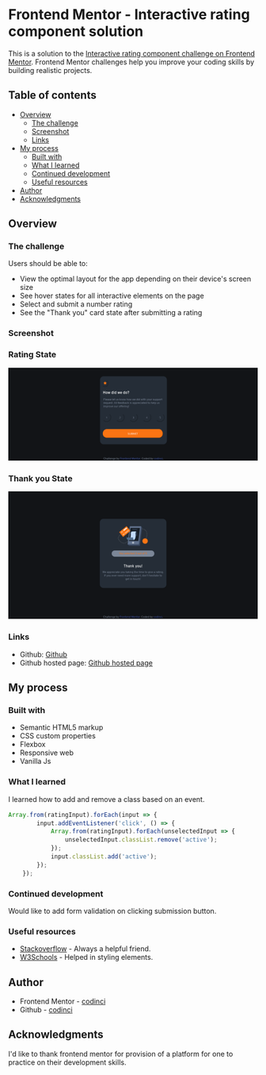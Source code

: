 # Frontend Mentor - Interactive rating component solution

This is a solution to the [Interactive rating component challenge on Frontend Mentor](https://www.frontendmentor.io/challenges/interactive-rating-component-koxpeBUmI). Frontend Mentor challenges help you improve your coding skills by building realistic projects.

## Table of contents

- [Overview](#overview)
  - [The challenge](#the-challenge)
  - [Screenshot](#screenshot)
  - [Links](#links)
- [My process](#my-process)
  - [Built with](#built-with)
  - [What I learned](#what-i-learned)
  - [Continued development](#continued-development)
  - [Useful resources](#useful-resources)
- [Author](#author)
- [Acknowledgments](#acknowledgments)


## Overview

### The challenge

Users should be able to:

- View the optimal layout for the app depending on their device's screen size
- See hover states for all interactive elements on the page
- Select and submit a number rating
- See the "Thank you" card state after submitting a rating

### Screenshot

### Rating State

![](./images/Rating%20State%20Frontend%20Mentor%20Interactive%20rating%20component.png)

### Thank you State

![](./images/Thank%20you%20State%20Frontend%20Mentor%20Interactive%20rating%20component.png)

### Links

- Github: [Github](https://github.com/codinci/interactive-rating-component)
- Github hosted page: [Github hosted page](https://codinci.github.io/interactive-rating-component/)

## My process

### Built with

- Semantic HTML5 markup
- CSS custom properties
- Flexbox
- Responsive web
- Vanilla Js

### What I learned

I learned how to add and remove a class based on an event.
```js
Array.from(ratingInput).forEach(input => {
        input.addEventListener('click', () => {
            Array.from(ratingInput).forEach(unselectedInput => {
                unselectedInput.classList.remove('active');
            });
            input.classList.add('active');
        });
    });
```

### Continued development

Would like to add form validation on clicking submission button.

### Useful resources

- [Stackoverflow](https://stackoverflow.com) - Always a helpful friend.
- [W3Schools](https://www.w3schools.com) - Helped in styling elements.

## Author

- Frontend Mentor - [codinci](https://www.frontendmentor.io/profile/codinci)
- Github - [codinci](https://github.com/codinci)

## Acknowledgments

I'd like to thank frontend mentor for provision of a platform for one to practice on their development skills.


